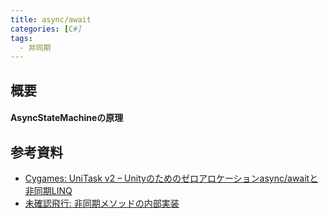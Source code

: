 ```yaml
---
title: async/await
categories: [C#]
tags:
  - 非同期
---
```


## 概要


#### AsyncStateMachineの原理




## 参考資料

- [Cygames: UniTask v2 – Unityのためのゼロアロケーションasync/awaitと非同期LINQ](https://tech.cygames.co.jp/archives/3417/)
- [未確認飛行: 非同期メソッドの内部実装](https://ufcpp.net/study/csharp/sp5_awaitable.html)


<!-- リンク -->
[カスタムAsyncMethodBuilder]: https://github.com/dotnet/roslyn/blob/main/docs/features/task-types.md